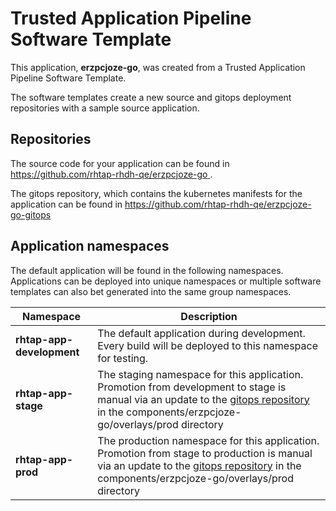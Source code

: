 # Trusted Application Pipeline Software Template

This application, **erzpcjoze-go**, was created from a Trusted Application Pipeline Software Template.

The software templates create a new source and gitops deployment repositories with a sample source application. 

## Repositories

The source code for your application can be found in [https://github.com/rhtap-rhdh-qe/erzpcjoze-go ](https://github.com/rhtap-rhdh-qe/erzpcjoze-go ).
 
The gitops repository, which contains the kubernetes manifests for the application can be found in 
[https://github.com/rhtap-rhdh-qe/erzpcjoze-go-gitops ](https://github.com/rhtap-rhdh-qe/erzpcjoze-go-gitops ) 

## Application namespaces 

The default application will be found in the following namespaces. Applications can be deployed into unique namespaces or multiple software templates can also bet generated into the same group namespaces.  

|  Namespace   |  Description   |  
| -------- | -------- |   
| **rhtap-app-development** | The default application during development. Every build will be deployed to this namespace for testing. | 
| **rhtap-app-stage** | The staging namespace for this application. Promotion from development to stage is manual via an update to the [gitops repository](https://github.com/rhtap-rhdh-qe/erzpcjoze-go-gitops ) in the components/erzpcjoze-go/overlays/prod directory |  
| **rhtap-app-prod** | The production namespace for this application. Promotion from stage to production is manual via an update to the [gitops repository](https://github.com/rhtap-rhdh-qe/erzpcjoze-go-gitops ) in the components/erzpcjoze-go/overlays/prod directory | 